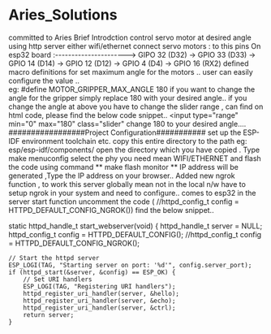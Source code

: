 # Aries_Solutions
committed to Aries
Brief Introdction
control servo motor at desired angle using http server either wifi/ethernet
connect servo motors : to this pins 
On esp32 board :----------------------> GIPO 32 (D32)
                                     -> GPIO 33 (D33)
                                     -> GPIO 14 (D14)
                                     -> GPIO 12 (D12)
                                     -> GPIO 4   (D4)
                                     -> GPIO 16  (RX2)
defined macro definitions for set maximum angle for the motors ..
user can easily configure the value ..\
eg: #define MOTOR_GRIPPER_MAX_ANGLE      180 
if you want to change the angle for the gripper simply replace 180 with your desired angle..
if you change the angle at above you have to change the slider range , can find on html code, please find the below code snippet..
<input type=\"range\" min=\"0\" max=\"180\" class=\"slider\" change 180 to your desired angle....
#################Project Configuration###########
set up the ESP-IDF environment toolchain etc.
copy this entire directory to the path eg: esp/esp-idf/components/
open the directory which you have copied .
Type make menuconfig 
select the phy you need mean WIFI/ETHERNET and flash the code using command ** make flash monitor ** 
IP address will be generated ,Type the IP address on your browser..
Added new ngrok function , to work this server globally mean not in the local n/w have to setup ngrok in your system and need to configure..
comes to esp32 in the server start function uncomment the code (
    //httpd_config_t config = HTTPD_DEFAULT_CONFIG_NGROK()) find the below snippet..

static httpd_handle_t start_webserver(void)
{
    httpd_handle_t server = NULL;
    httpd_config_t config = HTTPD_DEFAULT_CONFIG();
    //httpd_config_t config = HTTPD_DEFAULT_CONFIG_NGROK();

    // Start the httpd server
    ESP_LOGI(TAG, "Starting server on port: '%d'", config.server_port);
    if (httpd_start(&server, &config) == ESP_OK) {
        // Set URI handlers
        ESP_LOGI(TAG, "Registering URI handlers");
        httpd_register_uri_handler(server, &hello);
        httpd_register_uri_handler(server, &echo);
        httpd_register_uri_handler(server, &ctrl);
        return server;
    }

